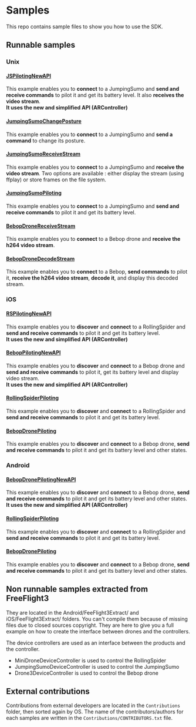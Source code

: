 Samples
=======
This repo contains sample files to show you how to use the SDK. 

Runnable samples
---------------

### Unix
#### [JSPilotingNewAPI](https://github.com/ARDroneSDK3/Samples/tree/master/Unix/JSPilotingNewAPI)
This example enables you to **connect** to a JumpingSumo and **send and receive commands** to pilot it and get its battery level. It also **receives the video stream**. <br/>**It uses the new and simplified API (ARController)**

#### [JumpingSumoChangePosture](https://github.com/ARDroneSDK3/Samples/tree/master/Unix/JumpingSumoChangePosture)
This example enables you to **connect** to a JumpingSumo and **send a command** to change its posture.

#### [JumpingSumoReceiveStream](https://github.com/ARDroneSDK3/Samples/tree/master/Unix/JumpingSumoReceiveStream)
This example enables you to **connect** to a JumpingSumo and **receive the video stream**.
Two options are available : either display the stream (using ffplay) or store frames on the file system.

#### [JumpingSumoPiloting](https://github.com/ARDroneSDK3/Samples/tree/master/Unix/JumpingSumoPiloting)
This example enables you to **connect** to a JumpingSumo and **send and receive commands** to pilot it and get its battery level.

#### [BebopDroneReceiveStream](https://github.com/ARDroneSDK3/Samples/tree/master/Unix/BebopDroneReceiveStream)
This example enables you to **connect** to a Bebop drone and **receive the h264 video stream**.

#### [BebopDroneDecodeStream](https://github.com/ARDroneSDK3/Samples/tree/master/Unix/BebopDroneDecodeStream)
This example enables you to **connect** to a Bebop, **send commands** to pilot it, **receive the h264 video stream**, **decode it**, and display this decoded stream.

### iOS
#### [RSPilotingNewAPI](https://github.com/ARDroneSDK3/Samples/tree/master/iOS/RSPilotingNewAPI)
This example enables you to **discover** and **connect** to a RollingSpider and **send and receive commands** to pilot it and get its battery level.<br/> **It uses the new and simplified API (ARController)**

#### [BebopPilotingNewAPI](https://github.com/ARDroneSDK3/Samples/tree/master/iOS/BebopPilotingNewAPI)
This example enables you to **discover** and **connect** to a Bebop drone and **send and receive commands** to pilot it, get its battery level and display video stream.<br/> **It uses the new and simplified API (ARController)**

#### [RollingSpiderPiloting](https://github.com/ARDroneSDK3/Samples/tree/master/iOS/RollingSpiderPiloting)
This example enables you to **discover** and **connect** to a RollingSpider and **send and receive commands** to pilot it and get its battery level.

#### [BebopDronePiloting](https://github.com/ARDroneSDK3/Samples/tree/master/iOS/BebopDronePiloting)
This example enables you to **discover** and **connect** to a Bebop drone, **send and receive commands** to pilot it and get its battery level and other states.

### Android
#### [BebopDronePilotingNewAPI](https://github.com/ARDroneSDK3/Samples/tree/master/Android/BebopDronePilotingNewAPI)
This example enables you to **discover** and **connect** to a Bebop drone, **send and receive commands** to pilot it and get its battery level and other states.<br/> **It uses the new and simplified API (ARController)**

#### [RollingSpiderPiloting](https://github.com/ARDroneSDK3/Samples/tree/master/Android/RollingSpiderPiloting)
This example enables you to **discover** and **connect** to a RollingSpider and **send and receive commands** to pilot it and get its battery level.

#### [BebopDronePiloting](https://github.com/ARDroneSDK3/Samples/tree/master/Android/BebopDronePiloting)
This example enables you to **discover** and **connect** to a Bebop drone, **send and receive commands** to pilot it and get its battery level and other states.

Non runnable samples extracted from FreeFlight3
-------------------

They are located in the Android/FeeFlight3Extract/ and iOS/FeeFlight3Extract/ folders.
You can't compile them because of missing files due to closed sources copyright. They are here to give you a full example on how to create the interface between drones and the controllers.

The device controllers are used as an interface between the products and the controller.

* MiniDroneDeviceController is used to control the RollingSpider
* JumpingSumoDeviceController is used to control the JumpingSumo
* Drone3DeviceController is used to control the Bebop drone
 

External contributions
----------------------
Contributions from external developers are located in the `Contributions` folder, then sorted again by OS.
The name of the contributors/authors for each samples are written in the `Contributions/CONTRIBUTORS.txt` file.
